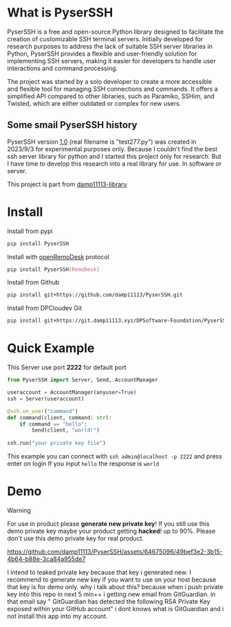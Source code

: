 # What is PyserSSH

PyserSSH is a free and open-source Python library designed to facilitate the creation of customizable SSH terminal servers. Initially developed for research purposes to address the lack of suitable SSH server libraries in Python, PyserSSH provides a flexible and user-friendly solution for implementing SSH servers, making it easier for developers to handle user interactions and command processing.

The project was started by a solo developer to create a more accessible and flexible tool for managing SSH connections and commands. It offers a simplified API compared to other libraries, such as Paramiko, SSHim, and Twisted, which are either outdated or complex for new users.

## Some smail PyserSSH history
PyserSSH version [1.0](https://github.com/DPSoftware-Foundation/PyserSSH/releases/download/Legacy/PyserSSH10.py) (real filename is "test277.py") was created in 2023/9/3 for experimental purposes only. Because I couldn't find the best ssh server library for python and I started this project only for research. But I have time to develop this research into a real library for use. In software or server.

This project is part from [damp11113-library](https://github.com/damp11113/damp11113-library)

# Install
Install from pypi
```bash
pip install PyserSSH
```
Install with [openRemoDesk](https://github.com/DPSoftware-Foundation/openRemoDesk) protocol
```bash
pip install PyserSSH[RemoDesk]
```
Install from Github
```bash
pip install git+https://github.com/damp11113/PyserSSH.git
```
Install from DPCloudev Git
```bash
pip install git+https://git.damp11113.xyz/DPSoftware-Foundation/PyserSSH.git
```

# Quick Example
This Server use port **2222** for default port
```py
from PyserSSH import Server, Send, AccountManager

useraccount = AccountManager(anyuser=True)
ssh = Server(useraccount)

@ssh.on_user("command")
def command(client, command: str):
    if command == "hello":
        Send(client, "world!")
        
ssh.run("your private key file")
```
This example you can connect with `ssh admin@localhost -p 2222` and press enter on login
If you input `hello` the response is `world`

# Demo
> [!WARNING]  
> For use in product please **generate new private key**! If you still use this demo private key maybe your product getting **hacked**! up to 90%. Please don't use this demo private key for real product.

https://github.com/damp11113/PyserSSH/assets/64675096/49bef3e2-3b15-4b64-b88e-3ca84a955de7

I intend to leaked private key because that key i generated new. I recommend to generate new key if you want to use on your host because that key is for demo only.
why i talk about this? because when i push private key into this repo in next 5 min++ i getting new email from GitGuardian. in that email say "
GitGuardian has detected the following RSA Private Key exposed within your GitHub account" i dont knows what is GitGuardian and i not install this app into my account.
